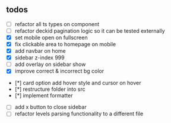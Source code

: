 ## todos

- [ ] refactor all ts types on component
- [ ] refactor deckid pagination logic so it can be tested externally
- [x] set mobile open on fullscreen
- [x] fix clickable area to homepage on mobile
- [x] add navbar on home
- [x] sidebar z-index 999
- [ ] add overlay on sidebar show
- [x] improve correct & incorrect bg color
- [*] card option add hover style and cursor on hover
- [*] restructure folder into src
- [*] implement formatter
- [ ] add x button to close sidebar
- [ ] refactor levels parsing functionality to a different file
